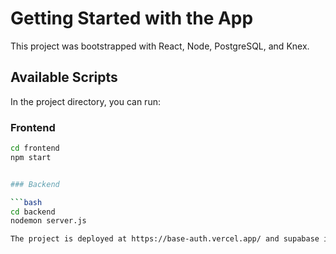 # Getting Started with the App

This project was bootstrapped with React, Node, PostgreSQL, and Knex.

## Available Scripts

In the project directory, you can run:

### Frontend

```bash
cd frontend
npm start


### Backend

```bash
cd backend
nodemon server.js

The project is deployed at https://base-auth.vercel.app/ and supabase is used as cloud postgres database


